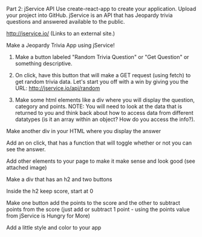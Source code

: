 Part 2: jService API
Use create-react-app to create your application.
Upload your project into GitHub.
jService is an API that has Jeopardy trivia questions and answered available to the public.

http://jservice.io/ (Links to an external site.)

Make a Jeopardy Trivia App using jService!

1. Make a button labeled "Random Trivia Question" or "Get Question" or something descriptive.

2. On click, have this button that will make a GET request (using fetch) to get random trivia data. Let's start you off with a win by giving you the URL: http://jservice.io/api/random

3. Make some html elements like a div where you will display the question, category and points. NOTE: You will need to look at the data that is returned to you and think back about how to access data from different datatypes (is it an array within an object? How do you access the info?).

Make another div in your HTML where you display the answer

Add an on click, that has a function that will toggle whether or not you can see the answer.

Add other elements to your page to make it make sense and look good (see attached image)

Make a div that has an h2 and two buttons

Inside the h2 keep score, start at 0

Make one button add the points to the score and the other to subtract points from the score (just add or subtract 1 point - using the points value from jService is Hungry for More)

Add a little style and color to your app